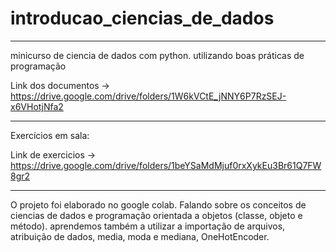 # introducao_ciencias_de_dados
---

minicurso de ciencia de dados com python. utilizando boas práticas de programação

Link dos documentos -> https://drive.google.com/drive/folders/1W6kVCtE_jNNY6P7RzSEJ-x6VHotjNfa2

---

Exercícios em sala:

Link de exercicios -> https://drive.google.com/drive/folders/1beYSaMdMjuf0rxXykEu3Br61Q7FW8gr2

---

O projeto foi elaborado no google colab. Falando sobre os conceitos de ciencias de dados e programação orientada a objetos (classe, objeto e método).
aprendemos também a utilizar a importação de arquivos, atribuição de dados, media, moda e mediana, OneHotEncoder.
